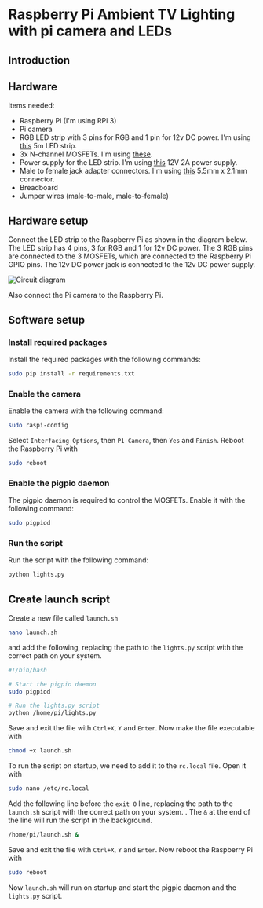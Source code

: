 # Raspberry Pi Ambient TV Lighting with pi camera and LEDs
## Introduction


## Hardware
Items needed:
* Raspberry Pi (I'm using RPi 3)
* Pi camera
* RGB LED strip with 3 pins for RGB and 1 pin for 12v DC power. I'm using [this](https://www.amazon.co.uk/gp/product/B07QPN985K/ref=ppx_yo_dt_b_asin_title_o03_s00?ie=UTF8&th=1) 5m LED strip.
* 3x N-channel MOSFETs. I'm using [these](https://www.amazon.co.uk/gp/product/B0893WBH6H/ref=ppx_yo_dt_b_asin_title_o03_s00?ie=UTF8&psc=1).
* Power supply for the LED strip. I'm using [this](https://www.amazon.co.uk/gp/product/B09H4NQNSL/ref=ppx_yo_dt_b_asin_title_o02_s00?ie=UTF8&th=1) 12V 2A power supply.
* Male to female jack adapter connectors. I'm using [this](https://www.amazon.co.uk/gp/product/B0106GV3SU/ref=ppx_od_dt_b_asin_title_s00?ie=UTF8&psc=1) 5.5mm x 2.1mm connector.
* Breadboard
* Jumper wires (male-to-male, male-to-female)

## Hardware setup
Connect the LED strip to the Raspberry Pi as shown in the diagram below. The LED strip has 4 pins, 3 for RGB and 1 for 12v DC power. The 3 RGB pins are connected to the 3 MOSFETs, which are connected to the Raspberry Pi GPIO pins. The 12v DC power jack is connected to the 12v DC power supply.

![Circuit diagram](https://i.imgur.com/pBzsmGk.png)

Also connect the Pi camera to the Raspberry Pi.

## Software setup
### Install required packages
Install the required packages with the following commands:
```bash
sudo pip install -r requirements.txt
```
### Enable the camera
Enable the camera with the following command:
```bash
sudo raspi-config
```
Select `Interfacing Options`, then `P1 Camera`, then `Yes` and `Finish`. Reboot the Raspberry Pi with
```bash
sudo reboot
```
### Enable the pigpio daemon
The pigpio daemon is required to control the MOSFETs. Enable it with the following command:
```bash
sudo pigpiod
```
### Run the script
Run the script with the following command:
```bash
python lights.py
```

## Create launch script
Create a new file called `launch.sh` 
```bash
nano launch.sh
```
and add the following, replacing the path to the `lights.py` script with the correct path on your system.
```bash
#!/bin/bash

# Start the pigpio daemon
sudo pigpiod

# Run the lights.py script
python /home/pi/lights.py
```
Save and exit the file with `Ctrl+X`, `Y` and `Enter`. Now make the file executable with
```bash
chmod +x launch.sh
```
To run the script on startup, we need to add it to the `rc.local` file. Open it with
```bash
sudo nano /etc/rc.local
```
Add the following line before the `exit 0` line, replacing the path to the `launch.sh` script with the correct path on your system. . The `&` at the end of the line will run the script in the background.
```bash
/home/pi/launch.sh &
```
Save and exit the file with `Ctrl+X`, `Y` and `Enter`. Now reboot the Raspberry Pi with
```bash
sudo reboot
```
Now `launch.sh` will run on startup and start the pigpio daemon and the `lights.py` script. 
